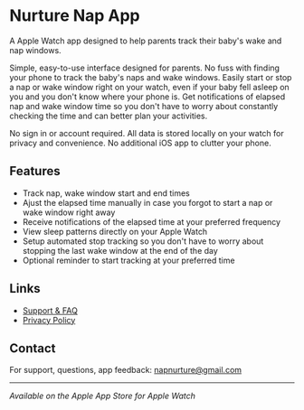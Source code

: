 # Nurture Nap App 

A Apple Watch app designed to help parents track their baby's wake and nap windows. 

Simple, easy-to-use interface designed for parents. No fuss with finding your phone to track the baby's naps and wake windows. Easily start or stop a nap or wake window right on your watch, even if your 
baby fell asleep on you and you don't know where your phone is.
Get notifications of elapsed nap and wake window time so you don't have to worry about constantly checking the time and can better plan your activities. 

No sign in or account required. All data is stored locally on your watch for privacy and convenience. No additional iOS app to clutter your phone.

## Features

- Track nap, wake window start and end times
- Ajust the elapsed time manually in case you forgot to start a nap or wake window right away
- Receive notifications of the elapsed time at your preferred frequency
- View sleep patterns directly on your Apple Watch
- Setup automated stop tracking so you don't have to worry about stopping the last wake window at the end of the day
- Optional reminder to start tracking at your preferred time

## Links

- [Support & FAQ](support.md)
- [Privacy Policy](privacy.md)

## Contact

For support, questions, app feedback: napnurture@gmail.com

---

*Available on the Apple App Store for Apple Watch*
